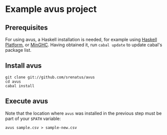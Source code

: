 # Example avus project

## Prerequisites

For using avus, a Haskell installation is needed, for example using [Haskell Platform](https://www.haskell.org/platform/), or [MinGHC](https://github.com/fpco/minghc).
Having obtained it, run `cabal update` to update cabal's package list.

## Install avus

```
git clone git://github.com/srenatus/avus
cd avus
cabal install
```

## Execute avus

Note that the location where `avus` was installed in the previous step must be part of your `$PATH` variable:

```
avus sample.csv > sample-new.csv
```
